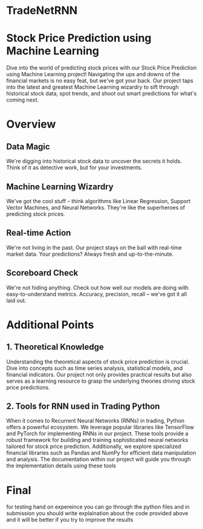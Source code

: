 # TradeNetRNN

# Stock Price Prediction using Machine Learning

Dive into the world of predicting stock prices with our Stock Price Prediction using Machine Learning project! Navigating the ups and downs of the financial markets is no easy feat, but we've got your back. Our project taps into the latest and greatest Machine Learning wizardry to sift through historical stock data, spot trends, and shoot out smart predictions for what's coming next.

# Overview
## Data Magic
We're digging into historical stock data to uncover the secrets it holds. Think of it as detective work, but for your investments.

## Machine Learning Wizardry
We've got the cool stuff – think algorithms like Linear Regression, Support Vector Machines, and Neural Networks. They're like the superheroes of predicting stock prices.

## Real-time Action
We're not living in the past. Our project stays on the ball with real-time market data. Your predictions? Always fresh and up-to-the-minute.

## Scoreboard Check
We're not hiding anything. Check out how well our models are doing with easy-to-understand metrics. Accuracy, precision, recall – we've got it all laid out.



# Additional Points
## 1. Theoretical Knowledge
Understanding the theoretical aspects of stock price prediction is crucial. Dive into concepts such as time series analysis, statistical models, and financial indicators. Our project not only provides practical results but also serves as a learning resource to grasp the underlying theories driving stock price predictions.

## 2. Tools for RNN used in Trading Python
When it comes to Recurrent Neural Networks (RNNs) in trading, Python offers a powerful ecosystem. We leverage popular libraries like TensorFlow and PyTorch for implementing RNNs in our project. These tools provide a robust framework for building and training sophisticated neural networks tailored for stock price prediction. Additionally, we explore specialized financial libraries such as Pandas and NumPy for efficient data manipulation and analysis. The documentation within our project will guide you through the implementation details using these tools

# Final
 for testing hand on expereince you can go through the python files and in submission you should write explaination about the code provided above and it will be better if you try to improve the results 
